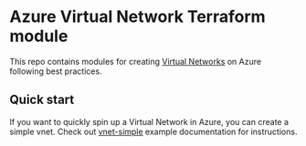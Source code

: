 # Azure Virtual Network Terraform module

This repo contains modules for creating [Virtual Networks](https://docs.microsoft.com/en-us/azure/virtual-network/virtual-networks-overview) on
Azure following best practices.

## Quick start

If you want to quickly spin up a Virtual Network in Azure, you can create a simple vnet. Check out [vnet-simple](https://github.com/zahav/terraform-azurerm-network/tree/main/examples/vnet-shared) example documentation for instructions.